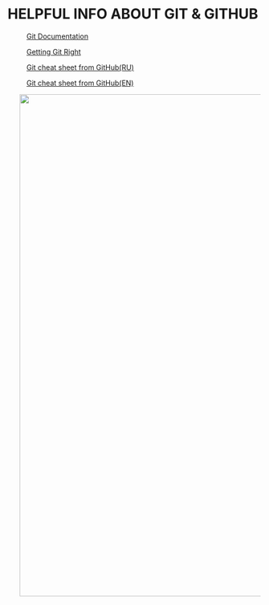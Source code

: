 <div align="left">
   <h1>HELPFUL INFO ABOUT GIT & GITHUB</h1>
 </div>
 <div align="left">
   <ol>
   <p>
         <img src="https://cdn-icons-png.flaticon.com/128/556/556690.png" width=10 heigh=10>
         <a href="https://git-scm.com/doc">Git Documentation</a>
      </p>
      <p>
         <img src="https://cdn-icons-png.flaticon.com/128/556/556690.png" width=10 heigh=10>
         <a href="https://www.atlassian.com/git">Getting Git Right</a>
      </p>
      <p>
         <img src="https://cdn-icons-png.flaticon.com/128/556/556690.png" width=10 heigh=10>
         <a href="https://training.github.com/downloads/ru/github-git-cheat-sheet/">Git cheat sheet from GitHub(RU)</a>
      </p>
      <p>
         <img src="https://cdn-icons-png.flaticon.com/128/556/556690.png" width=10 heigh=10>
         <a href="https://education.github.com/git-cheat-sheet-education.pdf  ">Git cheat sheet from GitHub(EN)</a>
      </p>
   <p>
        <a href="https://www.youtube.com/watch?v=e7BufAVwDiM">
        <img src="https://media.giphy.com/media/FJECc6wIC46C3rzqP8/giphy.gif" title="Full course Git & GitHub for beginners [4-hours]" alt="" width=1000 heigh=1000>
        </a>
         </p>
   </ol>
   </div>
 
 
 
